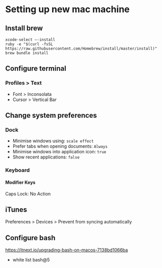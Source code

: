 # Setting up new mac machine

## Install brew

```shell
xcode-select —-install
ruby -e "$(curl -fsSL https://raw.githubusercontent.com/Homebrew/install/master/install)"
brew bundle install
```

## Configure terminal

### Profiles > Text

- Font > Inconsolata
- Cursor > Vertical Bar

## Change system preferences

### Dock

- Minimise windows using: `scale effect`
- Prefer tabs when opening documents: `Always`
- Minimise windows into application icon: `true`
- Show recent applications: `false`

### Keyboard

#### Modifier Keys

Caps Lock: No Action

## iTunes

Preferences > Devices > Prevent from syncing automatically

## Configure bash

https://itnext.io/upgrading-bash-on-macos-7138bd1066ba

- white list bash@5
